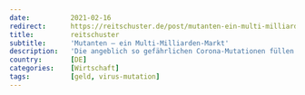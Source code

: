 ```yaml
---
date:          2021-02-16
redirect:      https://reitschuster.de/post/mutanten-ein-multi-milliarden-markt/
title:         reitschuster
subtitle:      'Mutanten – ein Multi-Milliarden-Markt'
description:   'Die angeblich so gefährlichen Corona-Mutationen füllen die Kassen der globalen Pharmakonzerne – und zwar nicht nur aktuell, sondern möglicherweise bald Jahr für Jahr mit immer neuen Impfungen.'
country:       [DE]
categories:    [Wirtschaft]
tags:          [geld, virus-mutation]
---
```

